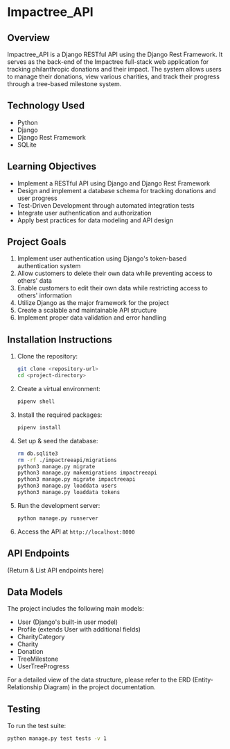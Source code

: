 # Impactree_API

## Overview

Impactree_API is a Django RESTful API using the Django Rest Framework. It serves as the back-end of the Impactree full-stack web application for tracking philanthropic donations and their impact. The system allows users to manage their donations, view various charities, and track their progress through a tree-based milestone system.

## Technology Used

- Python
- Django
- Django Rest Framework
- SQLite

## Learning Objectives

- Implement a RESTful API using Django and Django Rest Framework
- Design and implement a database schema for tracking donations and user progress
- Test-Driven Development through automated integration tests
- Integrate user authentication and authorization
- Apply best practices for data modeling and API design

## Project Goals

1. Implement user authentication using Django's token-based authentication system
2. Allow customers to delete their own data while preventing access to others' data
3. Enable customers to edit their own data while restricting access to others' information
4. Utilize Django as the major framework for the project
5. Create a scalable and maintainable API structure
6. Implement proper data validation and error handling

## Installation Instructions

1. Clone the repository:
    ```sh
   git clone <repository-url>
   cd <project-directory>

2. Create a virtual environment:
    ```sh
    pipenv shell

3. Install the required packages:
    ```sh
   pipenv install

4. Set up & seed the database:
    ```sh
   rm db.sqlite3
    rm -rf ./impactreeapi/migrations
    python3 manage.py migrate
    python3 manage.py makemigrations impactreeapi
    python3 manage.py migrate impactreeapi
    python3 manage.py loaddata users
    python3 manage.py loaddata tokens

6. Run the development server:
    ```sh
   python manage.py runserver

7. Access the API at `http://localhost:8000`

## API Endpoints

(Return & List API endpoints here)

## Data Models

The project includes the following main models:

- User (Django's built-in user model)
- Profile (extends User with additional fields)
- CharityCategory
- Charity
- Donation
- TreeMilestone
- UserTreeProgress

For a detailed view of the data structure, please refer to the ERD (Entity-Relationship Diagram) in the project documentation.

## Testing

To run the test suite:

```sh
python manage.py test tests -v 1